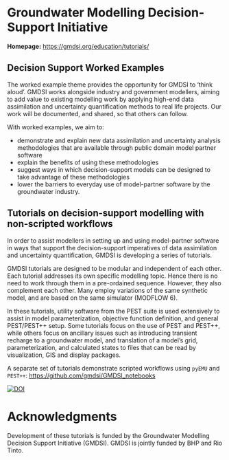 # Groundwater Modelling Decision-Support Initiative
**Homepage:** https://gmdsi.org/education/tutorials/

## Decision Support Worked Examples
The worked example theme provides the opportunity for GMDSI to ‘think aloud’. GMDSI works alongside industry and government modellers, aiming to add value to existing modelling work by applying high-end data assimilation and uncertainty quantification methods to real life projects. Our work will be documented, and shared, so that others can follow. 

With worked examples, we aim to:

 - demonstrate and explain new data assimilation and uncertainty analysis methodologies that are available through public domain model partner software
 - explain the benefits of using these methodologies
 - suggest ways in which decision-support models can be designed to take advantage of these methodologies
 - lower the barriers to everyday use of model-partner software by the groundwater industry.


## Tutorials on decision-support modelling with non-scripted workflows

In order to assist modellers in setting up and using model-partner software in ways that support the decision-support imperatives of data assimilation and uncertainty quantification, GMDSI is developing a series of tutorials.

GMDSI tutorials are designed to be modular and independent of each other. Each tutorial addresses its own specific modelling topic. Hence there is no need to work through them in a pre-ordained sequence. However, they also complement each other. Many employ variations of the same synthetic model, and are based on the same simulator (MODFLOW 6).

In these tutorials, utility software from the PEST suite is used extensively to assist in model parameterization, objective function definition, and general PEST/PEST++ setup. Some tutorials focus on the use of PEST and PEST++, while others focus on ancillary issues such as introducing transient recharge to a groundwater model, and translation of a model’s grid, parameterization, and calculated states to files that can be read by visualization, GIS and display packages.

A separate set of tutorials demonstrate scripted workflows using `pyEMU` and `PEST++`: https://github.com/gmdsi/GMDSI_notebooks

[![DOI](https://zenodo.org/badge/513725482.svg)](https://zenodo.org/badge/latestdoi/513725482)

# Acknowledgments

Development of these tutorials is funded by the Groundwater Modelling Decision Support Initiative (GMDSI). GMDSI is jointly funded by BHP and Rio Tinto.
